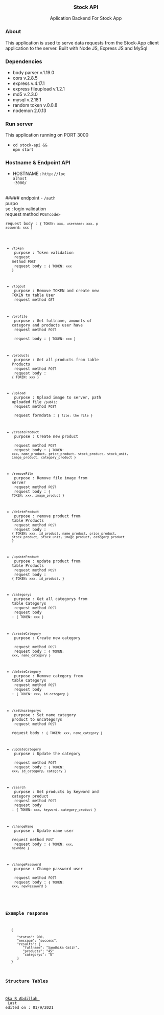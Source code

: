<h3 align="center">Stock API</h3>
<p align="center">Aplication Backend For Stock App</p>

### About
This application is used to serve data requests from the Stock-App client application to the server. 
Built with Node JS, Express JS and MySql

### Dependencies
- body parser v.1.19.0
- cors v.2.8.5
- express v.4.17.1
- express fileupload v.1.2.1
- md5 v.2.3.0
- mysql v.2.18.1
- random token v.0.0.8
- nodemon 2.0.13

### Run server
This application running on PORT 3000
- <code>cd stock-api &&  <br>npm start</code>

### Hostname & Endpoint API
- HOSTNAME : <code>http://loc <br>alhost <br>:3000/</code>
 <br>
##### endpoint
- <code>/auth</code> <br>
purpo <br>se : login validation <br>
request method <code>POST</ <br>code> <br>
request body : <code>{ TOKEN: xxx, username: xxx, p <br>assword: xxx }</code>

- <code>/token</code> <br>
purpose : Token validation <br>
request method <code>POST</code> <br>
request body : <code>{ TOKEN: xxx }</code>

- <code>/logout</code> <br>
purpose : Remove TOKEN and create new TOKEN to table User <br>
request method <code>GET</code>

- <code>/profile</code> <br>
purpose : Get fullname, amounts of category and products user have <br>
request method <code>POST</code> <br>
request body : <code>{ TOKEN: xxx }</code>

- <code>/products</code> <br>
purpose : Get all products from table Products <br>
request method <code>POST</code> <br>
request body : <code>{ TOKEN: xxx }</code>

- <code>/upload</code> <br>
purpose : Upload image to server, path uploaded file <code>/public</code> <br>
request method <code>POST</code> <br>
request formdata : <code>{ file: the file }</code>

- <code>/createProduct</code> <br>
purpose : Create new product <br>
request method <code>POST</code> <br>
request body : <code>{ TOKEN: xxx, name_product, price_product, stock_product, stock_unit, image_product, category_product }</code>

- <code>/removeFile</code> <br>
purpose : Remove file image from server <br>
request method <code>POST</code> <br>
request body : <code>{ TOKEN: xxx, image_product }</code>

- <code>/deleteProduct</code> <br>
purpose : remove product from table Products <br>
request method <code>POST</code> <br>
request body : <code>{ TOKEN: xxx, id_product, name_product, price_product, stock_product, stock_unit, image_product, category_product }</code>


- <code>/updateProduct</code> <br>
purpose : update product from table Products <br>
request method <code>POST</code> <br>
request body : <code>{ TOKEN: xxx, id_product,  }</code>

- <code>/categorys</code> <br>
purpose : Get all categorys from table Categorys <br>
request method <code>POST</code> <br>
request body : <code>{ TOKEN: xxx }</code>

- <code>/createCategory</code> <br>
purpose : Create new category <br>
request method <code>POST</code> <br>
request body : <code>{ TOKEN: xxx, name_category }</code>

- <code>/deleteCategory</code> <br>
purpose : Remove category from table Categorys <br>
request method <code>POST</code> <br>
request body : <code>{ TOKEN: xxx, id_category }</code>

- <code>/setUncategorys</code> <br>
purpose : Set name category product to uncategorys <br>
request method <code>POST</code> <br>
request body : <code>{ TOKEN: xxx, name_category }</code>

- <code>/updateCategory</code> <br>
purpose : Update the category <br>
request method <code>POST</code> <br>
request body : <code>{ TOKEN: xxx, id_category, category }</code>

- <code>/search</code> <br>
purpose : Get products by keyword and category product <br>
request method <code>POST</code> <br>
request body : <code>{ TOKEN: xxx, keyword, category_product }</code>

- <code>/changeName</code> <br>
purpose : Update name user <br>
request method <code>POST</code> <br>
request body : <code>{ TOKEN: xxx, newName }</code>

- <code>/changePassword</code> <br>
purpose : Change password user <br>
request method <code>POST</code> <br>
request body : <code>{ TOKEN: xxx, newPassword }</code>

### Example response 
<code>
   {<br>
      "status": 200, 
      "message": "success",
      "results": {
         "fullname": "Sandhika Galih",
         "products": "45"
         "categorys": "5"
      }
   }
</code>

### Structure Tables

[Oka R Abdillah ](http://github.com/or-abdillh)
<br>
Last edited on : 01/9/2021
